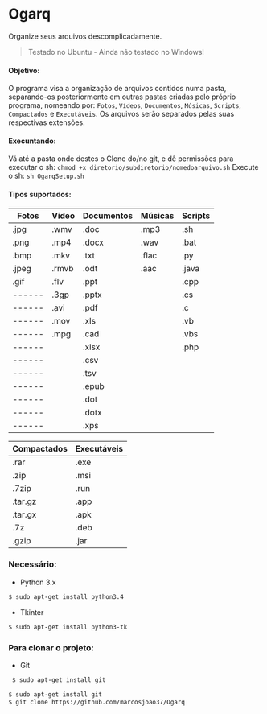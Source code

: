 Ogarq
=====
Organize seus arquivos descomplicadamente.
> Testado no Ubuntu - Ainda não testado no Windows!

#### Objetivo:

O programa visa a organização de arquivos contidos numa pasta, separando-os posteriormente em outras pastas criadas pelo próprio programa, nomeando por:
 `Fotos`, `Vídeos`, `Documentos`, `Músicas`, `Scripts`, `Compactados` e `Executáveis`. Os arquivos serão separados pelas suas respectivas extensões. 

#### Execuntando:
Vá até a pasta onde destes o Clone do/no git, e dê permissões para executar o sh: `chmod +x diretorio/subdiretorio/nomedoarquivo.sh`
Execute o sh: `sh OgarqSetup.sh`

#### Tipos suportados:

| Fotos  | Video  |  Documentos | Músicas | Scripts | 
| ------ | ------ |  ---------- | ------- | ------- | 
| .jpg   | .wmv   |  .doc       | .mp3    | .sh     | 
| .png   | .mp4   |  .docx      | .wav    | .bat    | 
| .bmp   | .mkv   |  .txt       | .flac   | .py     | 
| .jpeg  | .rmvb  |  .odt       | .aac    | .java   | 
| .gif   | .flv   |  .ppt       |         | .cpp    |
| ------ | .3gp   |  .pptx      |         | .cs     |
| ------ | .avi   |  .pdf       |         | .c      |
| ------ | .mov   |  .xls       |         | .vb     |
| ------ | .mpg   |  .cad       |         | .vbs    |
| ------ |        |  .xlsx      |         | .php    |
| ------ |        |  .csv       |         |         |
| ------ |        |  .tsv       |         |         |
| ------ |        |  .epub      |         |         |
| ------ |        |  .dot       |         |         |
| ------ |        |  .dotx      |         |         |
| ------ |        |  .xps       |         |         |



| Compactados | Executáveis |
| ----------- | ----------- |
| .rar        | .exe        |
| .zip        | .msi        |
| .7zip       | .run        |
| .tar.gz     | .app        |
| .tar.gx     | .apk        |
| .7z         | .deb        |
| .gzip       | .jar        |


### Necessário:

* Python 3.x
 
 ```sh
 $ sudo apt-get install python3.4
 ```

* Tkinter

 ```sh
 $ sudo apt-get install python3-tk
 ```

### Para clonar o projeto:

* Git

 ```sh
  $ sudo apt-get install git
 ```
 
 ```sh
 $ sudo apt-get install git
 $ git clone https://github.com/marcosjoao37/Ogarq
 ```
